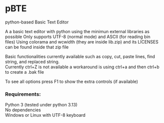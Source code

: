 # pBTE 
python-based Basic Text Editor 

A a basic text editor with python using the minimun external libraries as possible
Only supports UTF-8 (normal mode) and ASCII (for reading bin files)
Using colorama and wcwidth (they are inside lib.zip) and its LICENSES can be found inside that zip file 

Basic functionalities currently available such as copy, cut, paste lines, find string, and replaced string.  
Currently ctrl+Z is not available a workaround is using ctrl+a and then ctrl+b to create a .bak file  
  
To see all options press F1 to show the extra controls (if available)

### Requirements:

Python 3 (tested under python 3.13)  
No dependencies  
Windows or Linux with UTF-8 keyboard  
